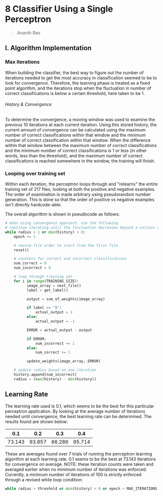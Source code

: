 # 8 Classifier Using a Single Perceptron

>Ananth Rao

## I. Algorithm Implementation

### Max iterations

When building the classifier, the best way to figure out the number of iterations needed to get the most accuracy in classification seemed to be to look for convergence. Therefore, the learning phase is treated as a fixed point algorithm, and the iterations stop when the fluctuation in number of correct classifications is below a certain threshold, here taken to be 1.

###### History & Convergence

To determine the convergence, a moving window was used to examine the previous 10 iterations at each current iteration. Using this stored history, the current amount of convergence can be calculated using the maximum number of correct classifications within that window and the minimum number of correct classification within that window. When the difference within that window between the maximum number of correct classifications and the minimum number of correct classifications is 1 or less (in other words, less than the threshold), and the maximum number of correct classifications is reached somewhere in the window, the training will finish.

### Looping over training set

Within each iteration, the perceptron loops through and "relearns" the entire training set of 217 files, looking at both the positive and negative examples. The order of examination is made arbitrary using pseudorandom number generation. This is done so that the order of positive vs negative examples isn't directly hardcode-able.

The overall algorithm is shown in pseudocode as follows:

```python
# when using convergence approach, use the following
# continue iterating until the fluctuation decreases beyond a certain radius
while radius > 1 or min(history) > 0:
    epoch += 1

    # rewind file order to start from the first file
    reset()

    # counters for correct and incorrect classifications
    num_correct = 0
    num_incorrect = 0

    # loop through training set
    for i in range(TRAINING_SIZE):
          image_array = next_file()
          label = get_label()

          output = sum_of_weights(image_array)

          if label == "8":
              actual_output = 1
          else:
              actual_output = -1

          ERROR = actual_output - output

          if ERROR:
              num_incorrect += 1
          else:
              num_correct += 1

          update_weights(image_array, ERROR)

    # update radius based on new iteration
    history.append(num_incorrect)
    radius = (max(history) - min(history))

```

## Learning Rate

The learning rate used is 0.1, which seems to be the best for this particular perceptron application. By looking at the average number of iterations needed until convergence, the best learning rate can be determined. The results found are shown below:

| 0.1    | 0.2    | 0.3    | 0.4    |
|--------|--------|--------|--------|
| 73.143 | 93.857 | 86.286 | 95.714 |

These are averages found over 7 trials of running the perceptron learning algorithm at each learning rate. 0.1 seems to be the best at 73.143 iterations for convergence on average. NOTE: these iteration counts were taken and averaged earlier when no minimum number of iterations was enforced. Currently, a minimum number of iterations of 100 is strictly enforced through a revised while loop condition:
```python
while radius > threshold or min(history) > 0 or epoch < MAX_ITERATIONS:
```
